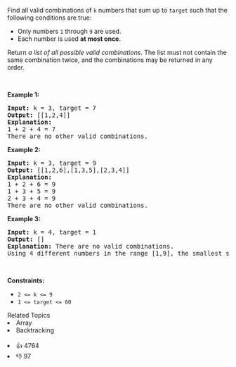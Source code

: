 <p>Find all valid combinations of <code>k</code> numbers that sum up to <code>target</code> such that the following conditions are true:</p>

<ul> 
 <li>Only numbers <code>1</code> through <code>9</code> are used.</li> 
 <li>Each number is used <strong>at most once</strong>.</li> 
</ul>

<p>Return <em>a list of all possible valid combinations</em>. The list must not contain the same combination twice, and the combinations may be returned in any order.</p>

<p>&nbsp;</p> 
<p><strong class="example">Example 1:</strong></p>

<pre>
<strong>Input:</strong> k = 3, target = 7
<strong>Output:</strong> [[1,2,4]]
<strong>Explanation:</strong>
1 + 2 + 4 = 7
There are no other valid combinations.</pre>

<p><strong class="example">Example 2:</strong></p>

<pre>
<strong>Input:</strong> k = 3, target = 9
<strong>Output:</strong> [[1,2,6],[1,3,5],[2,3,4]]
<strong>Explanation:</strong>
1 + 2 + 6 = 9
1 + 3 + 5 = 9
2 + 3 + 4 = 9
There are no other valid combinations.
</pre>

<p><strong class="example">Example 3:</strong></p>

<pre>
<strong>Input:</strong> k = 4, target = 1
<strong>Output:</strong> []
<strong>Explanation:</strong> There are no valid combinations.
Using 4 different numbers in the range [1,9], the smallest sum we can get is 1+2+3+4 = 10 and since 10 &gt; 1, there are no valid combination.
</pre>

<p>&nbsp;</p> 
<p><strong>Constraints:</strong></p>

<ul> 
 <li><code>2 &lt;= k &lt;= 9</code></li> 
 <li><code>1 &lt;= target &lt;= 60</code></li> 
</ul>

<div><div>Related Topics</div><div><li>Array</li><li>Backtracking</li></div></div><br><div><li>👍 4764</li><li>👎 97</li></div>